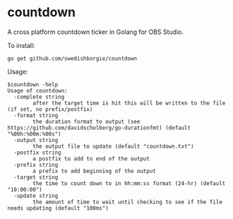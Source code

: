 # countdown
A cross platform countdown ticker in Golang for OBS Studio.

To install:

    go get github.com/swedishborgie/countdown

Usage:

    $countdown -help
    Usage of countdown:
      -complete string
            after the target time is hit this will be written to the file (if set, no prefix/postfix)
      -format string
            the duration format to output (see https://github.com/davidscholberg/go-durationfmt) (default "%00h:%00m:%00s")
      -output string
            the output file to update (default "countdown.txt")
      -postfix string
            a postfix to add to end of the output
      -prefix string
            a prefix to add beginning of the output
      -target string
            the time to count down to in hh:mm:ss format (24-hr) (default "10:00:00")
      -update string
            the amount of time to wait until checking to see if the file needs updating (default "100ms")